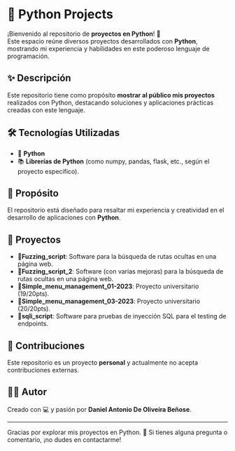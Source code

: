 # 🐍 Python Projects  

¡Bienvenido al repositorio de **proyectos en Python**! 🌟  
Este espacio reúne diversos proyectos desarrollados con **Python**, mostrando mi experiencia y habilidades en este poderoso lenguaje de programación.  

## ✨ Descripción  
Este repositorio tiene como propósito **mostrar al público mis proyectos** realizados con Python, destacando soluciones y aplicaciones prácticas creadas con este lenguaje.  

## 🛠️ Tecnologías Utilizadas  
- 🐍 **Python**  
- 📚 **Librerías de Python** (como numpy, pandas, flask, etc., según el proyecto específico).  

## 🎯 Propósito  
El repositorio está diseñado para resaltar mi experiencia y creatividad en el desarrollo de aplicaciones con **Python**.  

## 📂 Proyectos  
- 📝**Fuzzing_script**: Software para la búsqueda de rutas ocultas en una página web.
- 📝**Fuzzing_script_2**: Software (con varias mejoras) para la búsqueda de rutas ocultas en una página web.
- 📝**Simple_menu_management_01-2023**: Proyecto universitario (19/20pts).
- 📝**Simple_menu_management_03-2023**: Proyecto universitario (20/20pts).
- 📝**sqli_script**: Software para pruebas de inyección SQL para el testing de endpoints.

## 🚫 Contribuciones  
Este repositorio es un proyecto **personal** y actualmente no acepta contribuciones externas.  

## 👨‍💻 Autor  
Creado con 💻 y pasión por **Daniel Antonio De Oliveira Beñose**.  

---

Gracias por explorar mis proyectos en Python. 🌟 Si tienes alguna pregunta o comentario, ¡no dudes en contactarme!  
